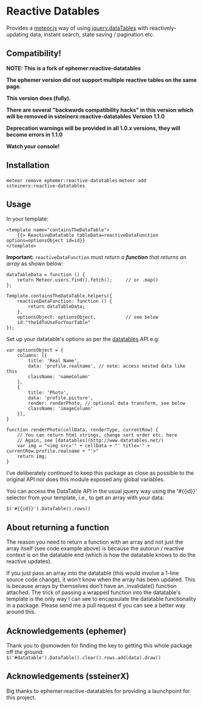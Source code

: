 # Reactive Datables

Provides a [meteor.js](http://www.meteor.com) way of using [jquery.dataTables](http://datatables.net/) with reactively-updating data, instant search, state saving / pagination etc.

## Compatibility!

**NOTE: This is a fork of ephemer:reactive-datatables**
 
**The ephemer version did not support multiple reactive tables on the same page.**

**This version does (fully).**

**There are several "backwards compatibility hacks" in this version which will be removed in ssteinerx:reactive-datatables Version 1.1.0**

**Deprecation warnings will be provided in all 1.0.x versions, they will become errors in 1.1.0**

**Watch your console!** 

## Installation

`meteor remove ephemer:reactive-datatables`
`meteor add ssteinerx:reactive-datatables`

## Usage

In your template:

    <template name="containsTheDataTable">
        {{> ReactiveDatatable tableData=reactiveDataFunction options=optionsObject id=id}}
    </template>

**Important:** `reactiveDataFunction` must *return a __function__ that returns an array* as shown below:

    dataTableData = function () {
        return Meteor.users.find().fetch(); 	// or .map()
    };
    
    Template.containsTheDataTable.helpers({
        reactiveDataFunction: function () {
            return dataTableData;
        },
        optionsObject: optionsObject, 		 	// see below
        id:"theIdToUseForYourTable"
    });

Set up your datatable's options as per the [datatables](http://www.datatables.net/) API e.g:

    var optionsObject = {
        columns: [{
            title: 'Real Name',
            data: 'profile.realname', // note: access nested data like this
            className: 'nameColumn'
        }, 
        {
            title: 'Photo',
            data: 'profile.picture',
            render: renderPhoto, // optional data transform, see below
            className: 'imageColumn'
        }],
    }
    
    function renderPhoto(cellData, renderType, currentRow) {
        // You can return html strings, change sort order etc. here
        // Again, see [datatables](http://www.datatables.net/)
        var img = "<img src='" + cellData + "' title='" + currentRow.profile.realname + "'>"
        return img;
    }

I've deliberately continued to keep this package as close as possible to the original API
nor does this module exposed any global variables.

You can access the DataTable API in the usual jquery way using the '#{{id}}' selector from your template, i.e., to get an array with your data:

`$('#{{id}}').DataTable().rows()`

## About returning a function

The reason you need to return a function with an array and not just the array itself (see code example above) is because the autorun / reactive context is on the datatable end (which is how the datatable knows to do the reactive updates).

If you just pass an array into the datatable (this would involve a 1-line source code change), it won't know when the array has been updated. This is because arrays by themselves don't have an .invalidate() function attached. The trick of passing a wrapped function into the datatable's template is the only way I can see to encapsulate the datatable functionality in a package. Please send me a pull request if you can see a better way around this.

## Acknowledgements (ephemer)

Thank you to @smowden for finding the key to getting this whole package off the ground: `$('#datatable').DataTable().clear().rows.add(data).draw()`

## Acknowledgements (ssteinerX)

Big thanks to ephemer:reactive-datatables for providing a launchpoint for this project.